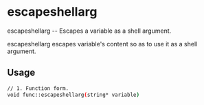 # escapeshellarg
escapeshellarg -- Escapes a variable as a shell argument.

escapeshellarg escapes variable's content so as to use it as a shell argument.

## Usage
```sh
// 1. Function form.
void func::escapeshellarg(string* variable)
```
